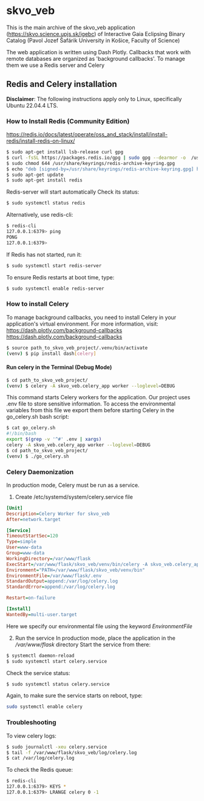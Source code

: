 # skvo_veb
This is the main archive of the skvo_veb application (https://skvo.science.upjs.sk/igebc) of Interactive Gaia Eclipsing Binary Catalog (Pavol Jozef Šafárik University in Košice, Faculty of Science)

The web application is written using Dash Plotly. Сallbacks that work with remote databases are organized as 'background callbacks'. To manage them we use a Redis server and Celery
## Redis and Celery installation
**Disclaimer**: The following instructions apply only to Linux, specifically Ubuntu 22.04.4 LTS.

### How to Install Redis (Community Edition)
https://redis.io/docs/latest/operate/oss_and_stack/install/install-redis/install-redis-on-linux/ 
```bash
$ sudo apt-get install lsb-release curl gpg
$ curl -fsSL https://packages.redis.io/gpg | sudo gpg --dearmor -o  /usr/share/keyrings/redis-archive-keyring.gpg
$ sudo chmod 644 /usr/share/keyrings/redis-archive-keyring.gpg
$ echo "deb [signed-by=/usr/share/keyrings/redis-archive-keyring.gpg] https://packages.redis.io/deb $(lsb_release -cs) main" | sudo tee /etc/apt/sources.list.d/redis.list
$ sudo apt-get update
$ sudo apt-get install redis
```
Redis-server will start automatically
Check its status:
```bash
$ sudo systemctl status redis
```
Alternatively, use redis-cli:
```bash
$ redis-cli
127.0.0.1:6379> ping
PONG
127.0.0.1:6379>
```
If Redis has not started, run it:
```bash
$ sudo systemctl start redis-server
```
To ensure Redis restarts at boot time, type:
```bash
$ sudo systemctl enable redis-server
```

### How to install Celery
To manage background callbacks, you need to install Celery in your application's virtual environment.
For more information, visit: https://dash.plotly.com/background-callbacks
https://dash.plotly.com/background-callbacks

```bash
$ source path_to_skvo_veb_project/.venv/bin/activate
(venv) $ pip install dash[celery]
```
#### Run celery in the Terminal (Debug Mode)
```bash
$ cd path_to_skvo_veb_project/
(venv) $ celery -A skvo_veb.celery_app worker --loglevel=DEBUG
```
This command starts Celery workers for the application.
Our project uses .env file to store sensitive information. To access the environmental variables from this file we export them before starting Celery in the go_celery.sh bash script:
```bash
$ cat go_celery.sh 
#!/bin/bash
export $(grep -v '^#' .env | xargs)
celery -A skvo_veb.celery_app worker --loglevel=DEBUG
$ cd path_to_skvo_veb_project/
(venv) $ ./go_celery.sh
```


### Celery Daemonization
In production mode, Celery must be run as a service.

1. Create /etc/systemd/system/celery.service file
```ini
[Unit]
Description=Celery Worker for skvo_veb
After=network.target

[Service]
TimeoutStartSec=120
Type=simple
User=www-data
Group=www-data
WorkingDirectory=/var/www/flask
ExecStart=/var/www/flask/skvo_veb/venv/bin/celery -A skvo_veb.celery_app worker --loglevel=DEBUG --logfile=/var/www/flask/skvo_veb/log/celery.log
Environment="PATH=/var/www/flask/skvo_veb/venv/bin"
EnvironmentFile=/var/www/flask/.env
StandardOutput=append:/var/log/celery.log
StandardError=append:/var/log/celery.log

Restart=on-failure

[Install]
WantedBy=multi-user.target
```
Here we specify our environmental file using the keyword _EnvironmentFile_

2. Run the service
In production mode, place the application in the _/var/www/flask_ directory
Start the service from there:

```bash
$ systemctl daemon-reload
$ sudo systemctl start celery.service
```

Check  the service status:
```bash
$ sudo systemctl status celery.service
```
Again, to make sure the service starts on reboot, type:
```bash
sudo systemctl enable celery
```

### Troubleshooting
To view celery logs:
```bash
$ sudo journalctl -xeu celery.service
$ tail -f /var/www/flask/skvo_veb/log/celery.log
$ cat /var/log/celery.log
```
To check the Redis queue:
```bash
$ redis-cli
127.0.0.1:6379> KEYS *
127.0.0.1:6379> LRANGE celery 0 -1
```
